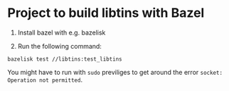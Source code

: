 # Project to build libtins with Bazel

1. Install bazel with e.g. bazelisk

2. Run the following command:

```
bazelisk test //libtins:test_libtins
```

You might have to run with `sudo` previliges to get around the error `socket: Operation not permitted`.